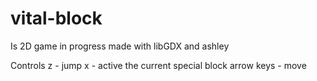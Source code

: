 # vital-block
Is 2D game in progress made with libGDX and ashley

Controls 
z - jump
x - active the current special block
arrow keys - move
